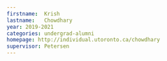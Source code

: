 ```yaml
---
firstname:  Krish
lastname:   Chowdhary
year: 2019-2021
categories: undergrad-alumni
homepage: http://individual.utoronto.ca/chowdhary
supervisor: Petersen
---
```

